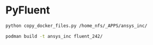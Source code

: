 # PyFluent

```bash
python copy_docker_files.py /home_nfs/_APPS/ansys_inc/

podman build -t ansys_inc fluent_242/
```